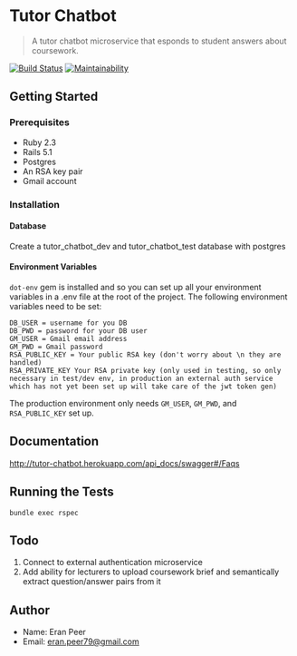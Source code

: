 # Tutor Chatbot
> A tutor chatbot microservice that esponds to student answers about coursework.

[![Build Status](https://travis-ci.org/raen79/tutor_chatbot.svg?branch=master)](https://travis-ci.org/raen79/tutor_chatbot)
[![Maintainability](https://api.codeclimate.com/v1/badges/0976a8b00ba35bf8abbd/maintainability)](https://codeclimate.com/github/raen79/tutor_chatbot/maintainability)
## Getting Started
### Prerequisites
- Ruby 2.3
- Rails 5.1
- Postgres
- An RSA key pair
- Gmail account
### Installation
#### Database
Create a tutor_chatbot_dev and tutor_chatbot_test database with postgres
#### Environment Variables
`dot-env` gem is installed and so you can set up all your environment variables in a .env file at the root of the project. The following environment variables need to be set:
```
DB_USER = username for you DB
DB_PWD = password for your DB user
GM_USER = Gmail email address
GM_PWD = Gmail password
RSA_PUBLIC_KEY = Your public RSA key (don't worry about \n they are handled)
RSA_PRIVATE_KEY Your RSA private key (only used in testing, so only necessary in test/dev env, in production an external auth service which has not yet been set up will take care of the jwt token gen)
```
The production environment only needs `GM_USER`, `GM_PWD`, and `RSA_PUBLIC_KEY` set up.
## Documentation
http://tutor-chatbot.herokuapp.com/api_docs/swagger#/Faqs
## Running the Tests
`bundle exec rspec`
## Todo
1) Connect to external authentication microservice
2) Add ability for lecturers to upload coursework brief and semantically extract question/answer pairs from it
## Author
- Name: Eran Peer
- Email: eran.peer79@gmail.com
